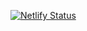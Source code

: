 [![Netlify Status](https://api.netlify.com/api/v1/badges/87073a95-ecd7-42f3-ae16-eef1a6f57847/deploy-status)](https://app.netlify.com/sites/resoms/deploys)

